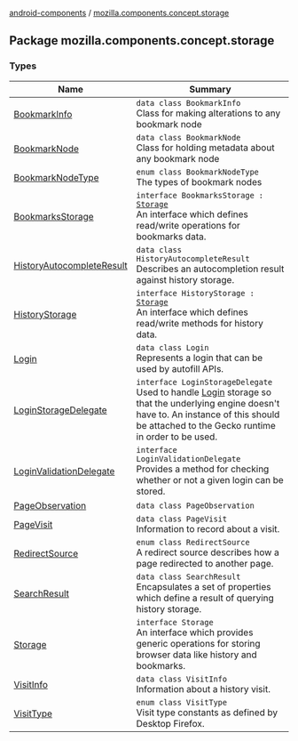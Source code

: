 [android-components](../index.md) / [mozilla.components.concept.storage](./index.md)

## Package mozilla.components.concept.storage

### Types

| Name | Summary |
|---|---|
| [BookmarkInfo](-bookmark-info/index.md) | `data class BookmarkInfo`<br>Class for making alterations to any bookmark node |
| [BookmarkNode](-bookmark-node/index.md) | `data class BookmarkNode`<br>Class for holding metadata about any bookmark node |
| [BookmarkNodeType](-bookmark-node-type/index.md) | `enum class BookmarkNodeType`<br>The types of bookmark nodes |
| [BookmarksStorage](-bookmarks-storage/index.md) | `interface BookmarksStorage : `[`Storage`](-storage/index.md)<br>An interface which defines read/write operations for bookmarks data. |
| [HistoryAutocompleteResult](-history-autocomplete-result/index.md) | `data class HistoryAutocompleteResult`<br>Describes an autocompletion result against history storage. |
| [HistoryStorage](-history-storage/index.md) | `interface HistoryStorage : `[`Storage`](-storage/index.md)<br>An interface which defines read/write methods for history data. |
| [Login](-login/index.md) | `data class Login`<br>Represents a login that can be used by autofill APIs. |
| [LoginStorageDelegate](-login-storage-delegate/index.md) | `interface LoginStorageDelegate`<br>Used to handle [Login](-login/index.md) storage so that the underlying engine doesn't have to. An instance of this should be attached to the Gecko runtime in order to be used. |
| [LoginValidationDelegate](-login-validation-delegate/index.md) | `interface LoginValidationDelegate`<br>Provides a method for checking whether or not a given login can be stored. |
| [PageObservation](-page-observation/index.md) | `data class PageObservation` |
| [PageVisit](-page-visit/index.md) | `data class PageVisit`<br>Information to record about a visit. |
| [RedirectSource](-redirect-source/index.md) | `enum class RedirectSource`<br>A redirect source describes how a page redirected to another page. |
| [SearchResult](-search-result/index.md) | `data class SearchResult`<br>Encapsulates a set of properties which define a result of querying history storage. |
| [Storage](-storage/index.md) | `interface Storage`<br>An interface which provides generic operations for storing browser data like history and bookmarks. |
| [VisitInfo](-visit-info/index.md) | `data class VisitInfo`<br>Information about a history visit. |
| [VisitType](-visit-type/index.md) | `enum class VisitType`<br>Visit type constants as defined by Desktop Firefox. |
